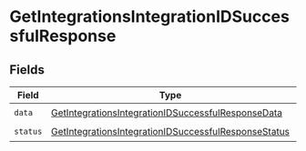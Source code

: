 # GetIntegrationsIntegrationIDSuccessfulResponse


## Fields

| Field                                                                                                                               | Type                                                                                                                                | Required                                                                                                                            | Description                                                                                                                         |
| ----------------------------------------------------------------------------------------------------------------------------------- | ----------------------------------------------------------------------------------------------------------------------------------- | ----------------------------------------------------------------------------------------------------------------------------------- | ----------------------------------------------------------------------------------------------------------------------------------- |
| `data`                                                                                                                              | [GetIntegrationsIntegrationIDSuccessfulResponseData](../../models/shared/getintegrationsintegrationidsuccessfulresponsedata.md)     | :heavy_check_mark:                                                                                                                  | N/A                                                                                                                                 |
| `status`                                                                                                                            | [GetIntegrationsIntegrationIDSuccessfulResponseStatus](../../models/shared/getintegrationsintegrationidsuccessfulresponsestatus.md) | :heavy_check_mark:                                                                                                                  | N/A                                                                                                                                 |